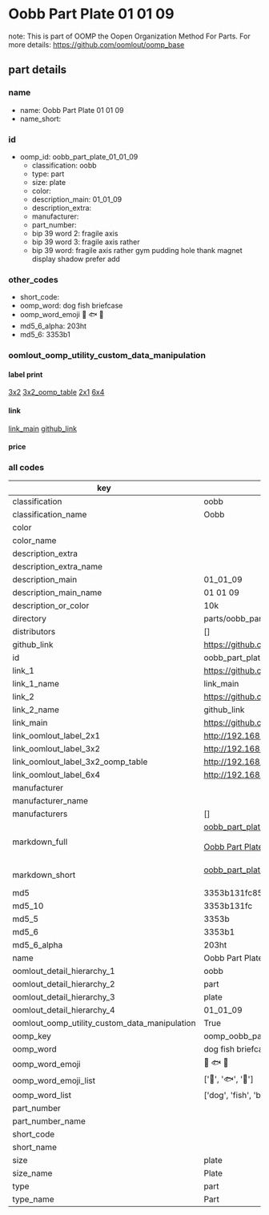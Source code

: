 # Oobb Part Plate 01 01 09  

note: This is part of OOMP the Oopen Organization Method For Parts. For more details: https://github.com/oomlout/oomp_base

##  part details





### name
* name: Oobb Part Plate 01 01 09
* name_short: 
### id
* oomp_id: oobb_part_plate_01_01_09
  * classification: oobb
  * type: part
  * size: plate
  * color: 
  * description_main: 01_01_09
  * description_extra: 
  * manufacturer: 
  * part_number: 
  * bip 39 word 2: fragile axis
  * bip 39 word 3: fragile axis rather
  * bip 39 word: fragile axis rather gym pudding hole thank magnet display shadow prefer add

### other_codes
* short_code: 
* oomp_word: dog fish briefcase
* oomp_word_emoji :dog: :fish: :briefcase:
* md5_6_alpha: 203ht
* md5_6: 3353b1






### oomlout_oomp_utility_custom_data_manipulation
#### label print
[3x2](http://192.168.1.245:1112/?label=oomp%20203ht)
[3x2_oomp_table](http://192.168.1.107:1112/?label=oomp%20203ht)
[2x1](http://192.168.1.242:1112/?label=oomp%20203ht)
[6x4](http://192.168.1.55:1112/?label=oomp%20203ht)    

#### link

[link_main](https://github.com/oomlout/oomlout_oomp_current_version_messy/tree/main/parts/oobb_part_plate_01_01_09) [github_link](https://github.com/oomlout/oomlout_oomp_part_src/tree/main/parts/oobb_part_plate_01_01_09)                             

#### price







### all codes 
| key | value |  
| --- | --- |  
| classification | oobb |  
| classification_name | Oobb |  
| color |  |  
| color_name |  |  
| description_extra |  |  
| description_extra_name |  |  
| description_main | 01_01_09 |  
| description_main_name | 01 01 09 |  
| description_or_color | 10k |  
| directory | parts/oobb_part_plate_01_01_09 |  
| distributors | [] |  
| github_link | https://github.com/oomlout/oomlout_oomp_part_src/tree/main/parts/oobb_part_plate_01_01_09 |  
| id | oobb_part_plate_01_01_09 |  
| link_1 | https://github.com/oomlout/oomlout_oomp_current_version_messy/tree/main/parts/oobb_part_plate_01_01_09 |  
| link_1_name | link_main |  
| link_2 | https://github.com/oomlout/oomlout_oomp_part_src/tree/main/parts/oobb_part_plate_01_01_09 |  
| link_2_name | github_link |  
| link_main | https://github.com/oomlout/oomlout_oomp_current_version_messy/tree/main/parts/oobb_part_plate_01_01_09 |  
| link_oomlout_label_2x1 | http://192.168.1.242:1112/?label=oomp%20203ht |  
| link_oomlout_label_3x2 | http://192.168.1.245:1112/?label=oomp%20203ht |  
| link_oomlout_label_3x2_oomp_table | http://192.168.1.107:1112/?label=oomp%20203ht |  
| link_oomlout_label_6x4 | http://192.168.1.55:1112/?label=oomp%20203ht |  
| manufacturer |  |  
| manufacturer_name |  |  
| manufacturers | [] |  
| markdown_full | [oobb_part_plate_01_01_09](https://github.com/oomlout/oomlout_oomp_current_version_messy/tree/main/parts/oobb_part_plate_01_01_09)<br>[](https://github.com/oomlout/oomlout_oomp_current_version_messy/tree/main/parts/oobb_part_plate_01_01_09)<br>[Oobb Part Plate 01 01 09](https://github.com/oomlout/oomlout_oomp_current_version_messy/tree/main/parts/oobb_part_plate_01_01_09)<br><br> |  
| markdown_short | [oobb_part_plate_01_01_09](https://github.com/oomlout/oomlout_oomp_current_version_messy/tree/main/parts/oobb_part_plate_01_01_09)<br><br> |  
| md5 | 3353b131fc85fbf9b2d6968164843ae3 |  
| md5_10 | 3353b131fc |  
| md5_5 | 3353b |  
| md5_6 | 3353b1 |  
| md5_6_alpha | 203ht |  
| name | Oobb Part Plate 01 01 09 |  
| oomlout_detail_hierarchy_1 | oobb |  
| oomlout_detail_hierarchy_2 | part |  
| oomlout_detail_hierarchy_3 | plate |  
| oomlout_detail_hierarchy_4 | 01_01_09 |  
| oomlout_oomp_utility_custom_data_manipulation | True |  
| oomp_key | oomp_oobb_part_plate_01_01_09 |  
| oomp_word | dog fish briefcase |  
| oomp_word_emoji | :dog: :fish: :briefcase: |  
| oomp_word_emoji_list | [':dog:', ':fish:', ':briefcase:'] |  
| oomp_word_list | ['dog', 'fish', 'briefcase'] |  
| part_number |  |  
| part_number_name |  |  
| short_code |  |  
| short_name |  |  
| size | plate |  
| size_name | Plate |  
| type | part |  
| type_name | Part |  

